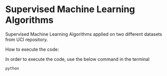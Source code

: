 # Supervised Machine Learning Algorithms

Supervised Machine Learning Algorithms applied on two different datasets from UCI repository.


How to execute the code:

In order to execute the code, use the below command in the terminal

<code>python <script name.py></code>

The following are the names of the scripts for the five learners

Decision Tree - decisionTree.py
K Nearest Neighbors - kNN.py
Support Vector Machines - supportVectorMachine.py
Boosting - boosting.py
Neural Networks - neuralNetwork.py

Once the code is executed, the plots will be saved in the directory and the stats will be displayed in the terminal.

